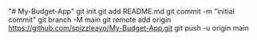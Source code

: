 "# My-Budget-App"  git init git add README.md git commit -m "initial commit" git branch -M main git remote add origin https://github.com/spizzleayo/My-Budget-App.git git push -u origin main
